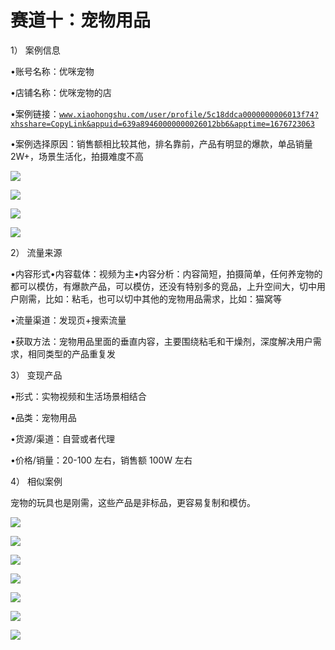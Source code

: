 # 赛道十：宠物用品

1） 案例信息

•账号名称：优咪宠物

•店铺名称：优咪宠物的店

•案例链接：[`www.xiaohongshu.com/user/profile/5c18ddca0000000006013f74?xhsshare=CopyLink&appuid=639a89460000000026012bb6&apptime=1676723063`](https://www.xiaohongshu.com/user/profile/5c18ddca0000000006013f74?xhsshare=CopyLink&appuid=639a89460000000026012bb6&apptime=1676723063)

•案例选择原因：销售额相比较其他，排名靠前，产品有明显的爆款，单品销量 2W+，场景生活化，拍摄难度不高

![](img/327512654a8f73bcda0370c391a2e00a.png)

![](img/adb63bb2053bd24b0db0f07313351790.png)

![](img/65178742d84ac30e882e18bbe062154a.png)

![](img/083176bf8c58026e6b3220e66ff3ddcd.png)

2） 流量来源

•内容形式•内容载体：视频为主•内容分析：内容简短，拍摄简单，任何养宠物的都可以模仿，有爆款产品，可以模仿，还没有特别多的竞品，上升空间大，切中用户刚需，比如：粘毛，也可以切中其他的宠物用品需求，比如：猫窝等

•流量渠道：发现页+搜索流量

•获取方法：宠物用品里面的垂直内容，主要围绕粘毛和干燥剂，深度解决用户需求，相同类型的产品重复发

3） 变现产品

•形式：实物视频和生活场景相结合

•品类：宠物用品

•货源/渠道：自营或者代理

•价格/销量：20-100 左右，销售额 100W 左右

4） 相似案例

宠物的玩具也是刚需，这些产品是非标品，更容易复制和模仿。

![](img/b8ff0114d3c139d95f43194ecdb1fb1f.png)

![](img/e2c3346c328f8d365b59465aebae3353.png)

![](img/840698d9576f8b3f49bafec09bec67d0.png)

![](img/0fd9c74810890879462f399a2098633b.png)

![](img/4354974b1230292f146f452a26a9dbf5.png)

![](img/6c07cddffc573c6fd072de60122469a3.png)

![](img/f5f11c405b1ebfa42488ca1035ca05ad.png)